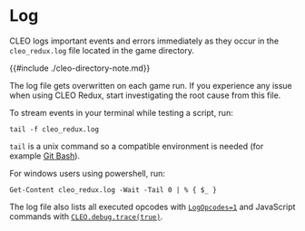 # Log

CLEO logs important events and errors immediately as they occur in the `cleo_redux.log` file located in the game directory.

{{#include ./cleo-directory-note.md}}

The log file gets overwritten on each game run. If you experience any issue when using CLEO Redux, start investigating the root cause from this file.

To stream events in your terminal while testing a script, run:

```
tail -f cleo_redux.log
```

`tail` is a unix command so a compatible environment is needed (for example [Git Bash](https://git-scm.com/downloads)).

For windows users using powershell, run:

```
Get-Content cleo_redux.log -Wait -Tail 0 | % { $_ }
```

The log file also lists all executed opcodes with [`LogOpcodes=1`](./config.md#general) and JavaScript commands with [`CLEO.debug.trace(true)`](./api.md#cleo). 
